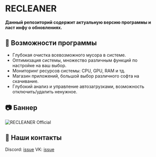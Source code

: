 # RECLEANER

**Данный репозиторий содержит актуальную версию программы и ласт инфу о обновлениях.**


## 🚀 Возможности программы

- Глубокая очистка всевозможного мусора в системе.
- Оптимизация системы, множество различным функций по настройке на ваш выбор.
- Мониторинг ресурсов системы: CPU, GPU, RAM и тд.
- Магазин приложений, большой выбор различного софта на скачивание.
- Глубокий анализ и управление автозагрузками, возможность отключить/удалить ненужное.

## 📷 Баннер

![RECLEANER Official]([https://link-to-screenshot.com/screenshot.png](https://media.discordapp.net/attachments/1268674743138259085/1289372258485276703/fon1.png?ex=66f894fd&is=66f7437d&hm=8a60251093314d59ae3e99f7c4210f2cfaf2c0003f6f5a56e209f07c423b65d5&=&format=webp&quality=lossless&width=1595&height=897))

## 📧 Наши контакты

Discord: [issue]([https://github.com/your-repository-link/issues](https://discord.gg/uMjN6xrDjM))
VK: [issue]([[https://github.com/your-repository-link/issues](https://discord.gg/uMjN6xrDjM)](https://vk.com/recleaner_official))
